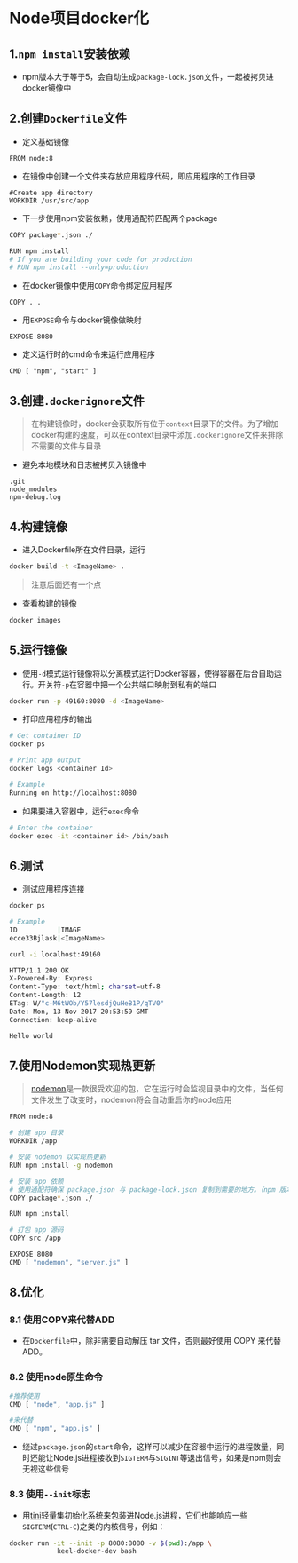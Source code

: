 # **Node项目docker化**

## **1.`npm install`安装依赖**

- npm版本大于等于5，会自动生成`package-lock.json`文件，一起被拷贝进docker镜像中

## **2.创建`Dockerfile`文件**

- 定义基础镜像

```text
FROM node:8
```

- 在镜像中创建一个文件夹存放应用程序代码，即应用程序的工作目录

```text
#Create app directory
WORKDIR /usr/src/app
```

- 下一步使用npm安装依赖，使用通配符匹配两个package

```bash
COPY package*.json ./

RUN npm install
# If you are building your code for production
# RUN npm install --only=production
```

- 在docker镜像中使用`COPY`命令绑定应用程序

```text
COPY . .
```

- 用`EXPOSE`命令与docker镜像做映射

```text
EXPOSE 8080
```

- 定义运行时的cmd命令来运行应用程序

```text
CMD [ "npm", "start" ]
```

## **3.创建`.dockerignore`文件**

> 在构建镜像时，docker会获取所有位于`context`目录下的文件。为了增加docker构建的速度，可以在context目录中添加`.dockerignore`文件来排除不需要的文件与目录

- 避免本地模块和日志被拷贝入镜像中

```text
.git
node_modules
npm-debug.log
```

## **4.构建镜像**

- 进入Dockerfile所在文件目录，运行

```bash
docker build -t <ImageName> .
```

> 注意后面还有一个点

- 查看构建的镜像

```bash
docker images
```

## **5.运行镜像**

- 使用`-d`模式运行镜像将以分离模式运行Docker容器，使得容器在后台自助运行。开关符`-p`在容器中把一个公共端口映射到私有的端口

```bash
docker run -p 49160:8080 -d <ImageName>
```

- 打印应用程序的输出

```bash
# Get container ID
docker ps

# Print app output
docker logs <container Id>

# Example
Running on http://localhost:8080
```

- 如果要进入容器中，运行`exec`命令

```bash
# Enter the container
docker exec -it <container id> /bin/bash
```

## **6.测试**

- 测试应用程序连接

```bash
docker ps

# Example
ID          |IMAGE
ecce33Bjlask|<ImageName>
```

```bash
curl -i localhost:49160

HTTP/1.1 200 OK
X-Powered-By: Express
Content-Type: text/html; charset=utf-8
Content-Length: 12
ETag: W/"c-M6tWOb/Y57lesdjQuHeB1P/qTV0"
Date: Mon, 13 Nov 2017 20:53:59 GMT
Connection: keep-alive

Hello world
```

## **7.使用Nodemon实现热更新**

> [nodemon](https://www.npmjs.com/package/nodemon)是一款很受欢迎的包，它在运行时会监视目录中的文件，当任何文件发生了改变时，nodemon将会自动重启你的node应用

```bash
FROM node:8

# 创建 app 目录
WORKDIR /app

# 安装 nodemon 以实现热更新
RUN npm install -g nodemon

# 安装 app 依赖
# 使用通配符确保 package.json 与 package-lock.json 复制到需要的地方。（npm 版本 5 以上）
COPY package*.json ./

RUN npm install

# 打包 app 源码
COPY src /app

EXPOSE 8080
CMD [ "nodemon", "server.js" ]
```

## **8.优化**

### **8.1 使用COPY来代替ADD**

- 在`Dockerfile`中，除非需要自动解压 tar 文件，否则最好使用 COPY 来代替 ADD。

### **8.2 使用node原生命令**

```bash
#推荐使用
CMD [ "node", "app.js" ]

#来代替
CMD [ "npm", "app.js" ]
```

- 绕过`package.json`的`start`命令，这样可以减少在容器中运行的进程数量，同时还能让Node.js进程接收到`SIGTERM`与`SIGINT`等退出信号，如果是npm则会无视这些信号

### **8.3 使用`--init`标志**

- 用[tini](https://github.com/krallin/tini)轻量集初始化系统来包装进Node.js进程，它们也能响应一些`SIGTERM`(`CTRL-C`)之类的内核信号，例如：

```bash
docker run -it --init -p 8080:8080 -v $(pwd):/app \
            keel-docker-dev bash
```
